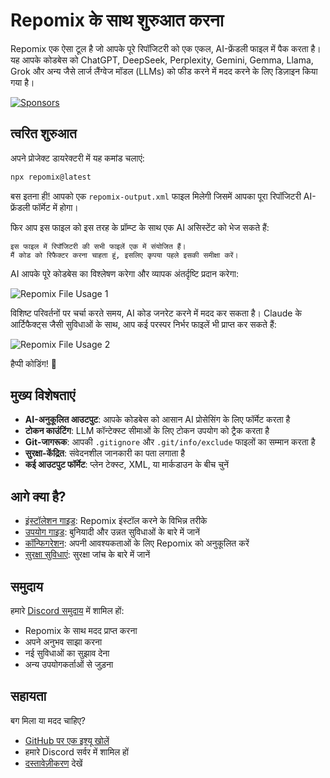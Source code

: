 # Repomix के साथ शुरुआत करना

<script setup>
import HomeBadges from '../../../components/HomeBadges.vue'
import YouTubeVideo from '../../../components/YouTubeVideo.vue'
import { VIDEO_IDS } from '../../../utils/videos'
</script>

Repomix एक ऐसा टूल है जो आपके पूरे रिपॉजिटरी को एक एकल, AI-फ्रेंडली फाइल में पैक करता है। यह आपके कोडबेस को ChatGPT, DeepSeek, Perplexity, Gemini, Gemma, Llama, Grok और अन्य जैसे लार्ज लैंग्वेज मॉडल (LLMs) को फीड करने में मदद करने के लिए डिज़ाइन किया गया है।

<YouTubeVideo :videoId="VIDEO_IDS.REPOMIX_DEMO" />

<HomeBadges />

[![Sponsors](https://cdn.jsdelivr.net/gh/yamadashy/sponsor-list/sponsors/sponsors.png)](https://github.com/sponsors/yamadashy)

## त्वरित शुरुआत

अपने प्रोजेक्ट डायरेक्टरी में यह कमांड चलाएं:

```bash
npx repomix@latest
```

बस इतना ही! आपको एक `repomix-output.xml` फाइल मिलेगी जिसमें आपका पूरा रिपॉजिटरी AI-फ्रेंडली फॉर्मेट में होगा।

फिर आप इस फाइल को इस तरह के प्रॉम्प्ट के साथ एक AI असिस्टेंट को भेज सकते हैं:

```
इस फाइल में रिपॉजिटरी की सभी फाइलें एक में संयोजित हैं।
मैं कोड को रिफैक्टर करना चाहता हूं, इसलिए कृपया पहले इसकी समीक्षा करें।
```

AI आपके पूरे कोडबेस का विश्लेषण करेगा और व्यापक अंतर्दृष्टि प्रदान करेगा:

![Repomix File Usage 1](/images/docs/repomix-file-usage-1.png)

विशिष्ट परिवर्तनों पर चर्चा करते समय, AI कोड जनरेट करने में मदद कर सकता है। Claude के आर्टिफैक्ट्स जैसी सुविधाओं के साथ, आप कई परस्पर निर्भर फाइलें भी प्राप्त कर सकते हैं:

![Repomix File Usage 2](/images/docs/repomix-file-usage-2.png)

हैप्पी कोडिंग! 🚀

## मुख्य विशेषताएं

- **AI-अनुकूलित आउटपुट**: आपके कोडबेस को आसान AI प्रोसेसिंग के लिए फॉर्मेट करता है
- **टोकन काउंटिंग**: LLM कॉन्टेक्स्ट सीमाओं के लिए टोकन उपयोग को ट्रैक करता है
- **Git-जागरूक**: आपकी `.gitignore` और `.git/info/exclude` फाइलों का सम्मान करता है
- **सुरक्षा-केंद्रित**: संवेदनशील जानकारी का पता लगाता है
- **कई आउटपुट फॉर्मेट**: प्लेन टेक्स्ट, XML, या मार्कडाउन के बीच चुनें

## आगे क्या है?

- [इंस्टॉलेशन गाइड](installation.md): Repomix इंस्टॉल करने के विभिन्न तरीके
- [उपयोग गाइड](usage.md): बुनियादी और उन्नत सुविधाओं के बारे में जानें
- [कॉन्फिगरेशन](configuration.md): अपनी आवश्यकताओं के लिए Repomix को अनुकूलित करें
- [सुरक्षा सुविधाएं](security.md): सुरक्षा जांच के बारे में जानें

## समुदाय

हमारे [Discord समुदाय](https://discord.gg/wNYzTwZFku) में शामिल हों:
- Repomix के साथ मदद प्राप्त करना
- अपने अनुभव साझा करना
- नई सुविधाओं का सुझाव देना
- अन्य उपयोगकर्ताओं से जुड़ना

## सहायता

बग मिला या मदद चाहिए?
- [GitHub पर एक इश्यू खोलें](https://github.com/yamadashy/repomix/issues)
- हमारे Discord सर्वर में शामिल हों
- [दस्तावेज़ीकरण](https://repomix.com) देखें
